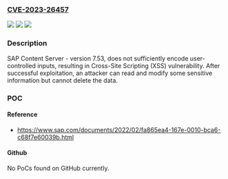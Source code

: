 ### [CVE-2023-26457](https://cve.mitre.org/cgi-bin/cvename.cgi?name=CVE-2023-26457)
![](https://img.shields.io/static/v1?label=Product&message=Content%20Server&color=blue)
![](https://img.shields.io/static/v1?label=Version&message=%3D%207.53%20&color=brighgreen)
![](https://img.shields.io/static/v1?label=Vulnerability&message=CWE-79%3A%20Improper%20Neutralization%20of%20Input%20During%20Web%20Page%20Generation%20('Cross-site%20Scripting')&color=brighgreen)

### Description

SAP Content Server - version 7.53, does not sufficiently encode user-controlled inputs, resulting in Cross-Site Scripting (XSS) vulnerability. After successful exploitation, an attacker can read and modify some sensitive information but cannot delete the data.

### POC

#### Reference
- https://www.sap.com/documents/2022/02/fa865ea4-167e-0010-bca6-c68f7e60039b.html

#### Github
No PoCs found on GitHub currently.

